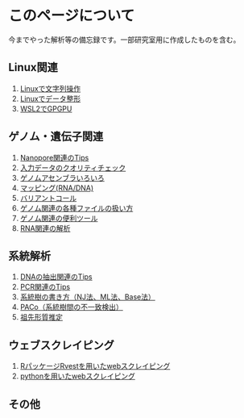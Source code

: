 # このページについて
今までやった解析等の備忘録です。一部研究室用に作成したものを含む。
<br>
## Linux関連
1. [Linuxで文字列操作](docs/test.md)
1. [Linuxでデータ整形](docs/test.md)
1. [WSL2でGPGPU](docs/test.md)

## ゲノム・遺伝子関連
1. [Nanopore関連のTips](docs/nanopore_tips.md)
2. [入力データのクオリティチェック](docs/qualitycheck.md)
3. [ゲノムアセンブラいろいろ](docs/assembler.md)
4. [マッピング(RNA/DNA)](docs/mapping.md)
5. [バリアントコール](docs/test.md)
6. [ゲノム関連の各種ファイルの扱い方](docs/test.md)
7. [ゲノム関連の便利ツール](docs/test.md)
8. [RNA関連の解析](docs/rna.md)

## 系統解析
1. [DNAの抽出関連のTips](docs/dna_tips.md)
1. [PCR関連のTips](docs/pcr_tips.md)
1. [系統樹の書き方（NJ法、ML法、Base法）](docs/trees.md)
1. [PACo（系統樹間の不一致検出）](docs/paco.md)
1. [祖先形質推定](docs/ancestor.md)

## ウェブスクレイピング
1. [RパッケージRvestを用いたwebスクレイピング](docs/test.md)
1. [pythonを用いたwebスクレイピング](docs/test.md)

## その他
